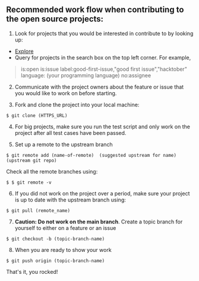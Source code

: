 ## Recommended work flow when contributing to the open source projects:

1. Look for projects that you would be interested in contribute to by looking up:
- [Explore](https://github.com/explore)
- Query for projects in the search box on the top left corner. For example, 
> is:open is:issue label:good-first-issue,"good first issue","hacktober" language: (your programming language) no:assignee

2. Communicate with the project owners about the feature or issue that you would like to work on before starting.

3. Fork and clone the project into your local machine:

` $ git clone (HTTPS_URL) ` 

4. For big projects, make sure you run the test script and only work on the project after all test cases have been passed.

5. Set up a remote to the upstream branch

` $ git remote add (name-of-remote)  (suggested upstream for name)  (upstream git repo) `

Check all the remote branches using:

` $ $ git remote -v `

6. If you did not work on the project over a period, make sure your project is up to date with the upstream branch using:

` $ git pull (remote_name) `

7.  **Caution: Do not work on the main branch**. Create a topic branch for yourself  to either on a feature or an issue

` $ git checkout -b (topic-branch-name) `

8. When you are ready to show your work

` $ git push origin (topic-branch-name) `

That's it, you rocked!
